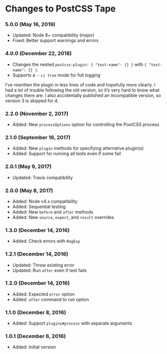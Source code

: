 # Changes to PostCSS Tape

### 5.0.0 (May 16, 2019)

- Updated: Node 8+ compatibility (major)
- Fixed: Better support warnings and errors

### 4.0.0 (December 22, 2018)

- Changes the nested `postcss-plugin: { "test-name": {} }` with
`{ "test-name": {} }`.
- Supports a `--ci true` mode for full logging

I’ve rewritten the plugin in less lines of code and hopefully more clearly.
I had a lot of trouble following the old version, so it’s very hard to know
what changes there are. I also accidentally published an incompatible version,
so version 3 is skipped for 4.

### 2.2.0 (November 2, 2017)

- Added: New `processOptions` option for controlling the PostCSS process

### 2.1.0 (September 16, 2017)

- Added: New `plugin` methods for specifying alternative plugin(s)
- Added: Support for running all tests even if some fail

### 2.0.1 (May 9, 2017)

- Updated: Travis compatibility

### 2.0.0 (May 8, 2017)

- Added: Node v4.x compatibility
- Added: Sequential testing
- Added: New `before` and `after` methods
- Added: New `source`, `expect`, and `result` overrides

### 1.3.0 (December 14, 2016)

- Added: Check errors with `RegExp`

### 1.2.1 (December 14, 2016)

- Updated: Throw existing error
- Updated: Run `after` even if test fails

### 1.2.0 (December 14, 2016)

- Added: Expected `error` option
- Added: `after` command to run option

### 1.1.0 (December 8, 2016)

- Added: Support `plugins#process` with separate arguments

### 1.0.1 (December 6, 2016)

- Added: Initial version
